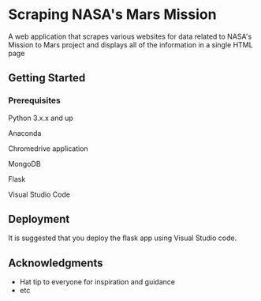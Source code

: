 # Scraping NASA's Mars Mission

A web application that scrapes various websites for data related to NASA's Mission to Mars project and displays all of the information in a single HTML page


## Getting Started



### Prerequisites

Python 3.x.x and up

Anaconda

Chromedrive application

MongoDB

Flask

Visual Studio Code


## Deployment

It is suggested that you deploy the flask app using Visual Studio code.


## Acknowledgments

* Hat tip to everyone for inspiration and guidance
* etc
